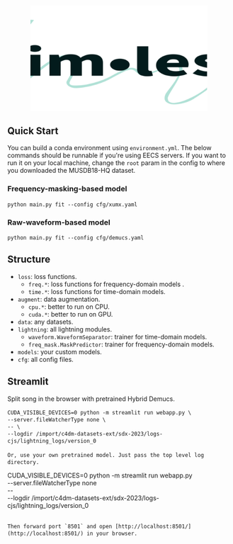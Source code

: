 <div align="center">

<img width="400px" src="docs/aimless-logo-crop.svg">

</div>

## Quick Start

You can build a conda environment using `environment.yml`.
The below commands should be runnable if you're using EECS servers.
If you want to run it on your local machine, change the `root` param in the config to where you downloaded the MUSDB18-HQ dataset.

### Frequency-masking-based model


```commandline
python main.py fit --config cfg/xumx.yaml
```

### Raw-waveform-based model


```commandline
python main.py fit --config cfg/demucs.yaml
```

## Structure

* `loss`: loss functions.
  * `freq.*`: loss functions for frequency-domain models .
  * `time.*`: loss functions for time-domain models.
* `augment`: data augmentation.
  * `cpu.*`: better to run on CPU.
  * `cuda.*`: better to run on GPU.
* `data`: any datasets.
* `lightning`: all lightning modules.
  * `waveform.WaveformSeparator`: trainer for time-domain models.
  * `freq_mask.MaskPredictor`: trainer for frequency-domain models.
* `models`: your custom models.
* `cfg`: all config files.

## Streamlit

Split song in the browser with pretrained Hybrid Demucs. 

```
CUDA_VISIBLE_DEVICES=0 python -m streamlit run webapp.py \
--server.fileWatcherType none \ 
-- \ 
--logdir /import/c4dm-datasets-ext/sdx-2023/logs-cjs/lightning_logs/version_0

Or, use your own pretrained model. Just pass the top level log directory.

```
CUDA_VISIBLE_DEVICES=0 python -m streamlit run webapp.py \
--server.fileWatcherType none \
-- \
--logdir /import/c4dm-datasets-ext/sdx-2023/logs-cjs/lightning_logs/version_0
```

Then forward port `8501` and open [http://localhost:8501/](http://localhost:8501/) in your browser. 